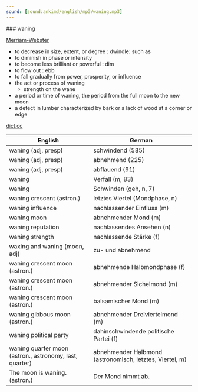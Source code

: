 ```yaml
---
sound: [sound:ankimd/english/mp3/waning.mp3]
---
```


\### waning

[Merriam-Webster](https://www.merriam-webster.com/dictionary/waning)

- to decrease in size, extent, or degree : dwindle: such as
- to diminish in phase or intensity
- to become less brilliant or powerful : dim
- to flow out : ebb
- to fall gradually from power, prosperity, or influence
- the act or process of waning
    - strength on the wane
- a period or time of waning, the period from the full moon to the new moon
- a defect in lumber characterized by bark or a lack of wood at a corner or edge

[dict.cc](https://www.dict.cc/waning)

| English        | German       |
| -------------- | ------------ |
| waning (adj, presp) | schwindend (585) |
| waning (adj, presp) | abnehmend (225) |
| waning (adj, presp) | abflauend (91) |
| waning | Verfall (m, 83) |
| waning | Schwinden (geh, n, 7) |
| waning crescent (astron.) | letztes Viertel (Mondphase, n) |
| waning influence | nachlassender Einfluss (m) |
| waning moon | abnehmender Mond (m) |
| waning reputation | nachlassendes Ansehen (n) |
| waning strength | nachlassende Stärke (f) |
| waxing and waning (moon, adj) | zu- und abnehmend |
| waning crescent moon (astron.) | abnehmende Halbmondphase (f) |
| waning crescent moon (astron.) | abnehmender Sichelmond (m) |
| waning crescent moon (astron.) | balsamischer Mond (m) |
| waning gibbous moon (astron.) | abnehmender Dreiviertelmond (m) |
| waning political party | dahinschwindende politische Partei (f) |
| waning quarter moon (astron., astronomy, last, quarter) | abnehmender Halbmond (astronomisch, letztes, Viertel, m) |
| The moon is waning. (astron.) | Der Mond nimmt ab. |
